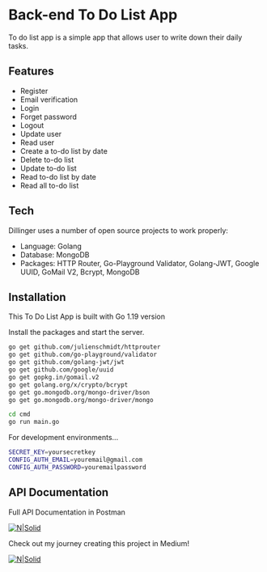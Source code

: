 # Back-end To Do List App

To do list app is a simple app that allows user to write down their daily tasks.

## Features
- Register
- Email verification
- Login
- Forget password
- Logout
- Update user
- Read user
- Create a to-do list by date
- Delete to-do list
- Update to-do list
- Read to-do list by date
- Read all to-do list

## Tech

Dillinger uses a number of open source projects to work properly:

- Language: Golang
- Database: MongoDB
- Packages: HTTP Router, Go-Playground Validator, Golang-JWT, Google UUID, GoMail V2, Bcrypt, MongoDB

## Installation

This To Do List App is built with Go 1.19 version

Install the packages and start the server.

```sh
go get github.com/julienschmidt/httprouter
go get github.com/go-playground/validator
go get github.com/golang-jwt/jwt
go get github.com/google/uuid
go get gopkg.in/gomail.v2
go get golang.org/x/crypto/bcrypt
go get go.mongodb.org/mongo-driver/bson
go get go.mongodb.org/mongo-driver/mongo

cd cmd
go run main.go
```

For development environments...

```sh
SECRET_KEY=yoursecretkey
CONFIG_AUTH_EMAIL=youremail@gmail.com
CONFIG_AUTH_PASSWORD=youremailpassword
```

## API Documentation

Full API Documentation in Postman

[![N|Solid](https://logosdownload.com/logo/postman-logo-512.png)](https://documenter.getpostman.com/view/13066205/2s84DrP1cA)

Check out my journey creating this project in Medium!

[![N|Solid](https://miro.medium.com/max/8978/1*s986xIGqhfsN8U--09_AdA.png)](https://medium.com/@pratamafarhan10/back-end-to-do-list-app-planning-my-first-project-with-go-1-be36647df691)
